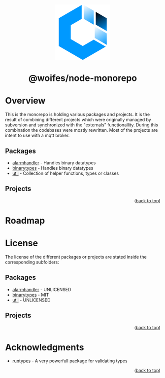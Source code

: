 <div id="top"></div>

<br>
<div align="center">
  <a href="https://github.com/woifes/@woifes/monorepo">
    <img src="images/woifeslogo.svg" alt="Logo" width="180" height="180">
  </a>
</div>
<h1 align="center">@woifes/node-monorepo</h3>

# Overview
This is the monorepo is holding various packages and projects. It is the result of combining different projects which were originally managed by subversion and synchronized with the "externals" functionallity. During this combination the codebases were mostly rewritten. Most of the projects are intent to use with a mqtt broker.

## Packages
* [alarmhandler](/packages/alarmhandler/) - Handles binary datatypes
* [binarytypes](/packages/binarytypes/) - Handles binary datatypes
* [util](/packages/util/) - Collection of helper functions, types or classes

## Projects

<p align="right">(<a href="#top">back to top</a>)</p>

# Roadmap

# License

The license of the different packages or projects are stated inside the corresponding subfolders:

## Packages
* [alarmhandler](/packages/alarmhandler/) - UNLICENSED
* [binarytypes](/packages/binarytypes/) - MIT
* [util](/packages/util/) - UNLICENSED

## Projects

<p align="right">(<a href="#top">back to top</a>)</p>

# Acknowledgments

* [runtypes](https://github.com/pelotom/runtypes) - A very powerfull package for validating types

<p align="right">(<a href="#top">back to top</a>)</p>
